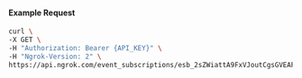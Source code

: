 <!-- Code generated for API Clients. DO NOT EDIT. -->

#### Example Request

```bash
curl \
-X GET \
-H "Authorization: Bearer {API_KEY}" \
-H "Ngrok-Version: 2" \
https://api.ngrok.com/event_subscriptions/esb_2sZWiattA9FxVJoutCgsGVEAF8A/sources/ip_policy_updated.v0
```
